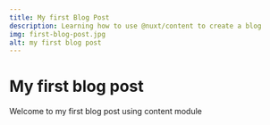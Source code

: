 ```yaml
---
title: My first Blog Post
description: Learning how to use @nuxt/content to create a blog
img: first-blog-post.jpg
alt: my first blog post
---
```

# My first blog post

Welcome to my first blog post using content module
